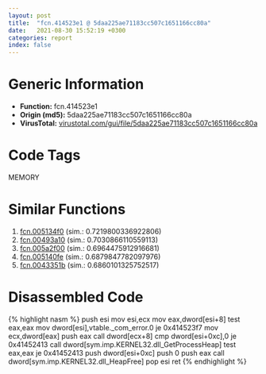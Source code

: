 ```yaml
---
layout: post
title:  "fcn.414523e1 @ 5daa225ae71183cc507c1651166cc80a"
date:   2021-08-30 15:52:19 +0300
categories: report
index: false
---
```


# Generic Information
- **Function:** fcn.414523e1
- **Origin (md5):** 5daa225ae71183cc507c1651166cc80a
- **VirusTotal:** [virustotal.com/gui/file/5daa225ae71183cc507c1651166cc80a][virustotal_ref]

# Code Tags
<span class="tag" id="MEMORY">MEMORY</span>


# Similar Functions

1. [fcn.005134f0][similar_1_ref] (sim.: 0.7219800336922806)
2. [fcn.00493a10][similar_2_ref] (sim.: 0.7030866110559113)
3. [fcn.005a2f00][similar_3_ref] (sim.: 0.6964475912916681)
4. [fcn.005140fe][similar_4_ref] (sim.: 0.6879847782097976)
5. [fcn.0043351b][similar_5_ref] (sim.: 0.6860101325752517)


# Disassembled Code

{% highlight nasm %}
push esi
mov esi,ecx
mov eax,dword[esi+8]
test eax,eax
mov dword[esi],vtable._com_error.0
je 0x414523f7
mov ecx,dword[eax]
push eax
call dword[ecx+8]
cmp dword[esi+0xc],0
je 0x41452413
call dword[sym.imp.KERNEL32.dll_GetProcessHeap]
test eax,eax
je 0x41452413
push dword[esi+0xc]
push 0
push eax
call dword[sym.imp.KERNEL32.dll_HeapFree]
pop esi
ret 
{% endhighlight %}


[similar_1_ref]: /report/fcn.005134f0@1160595edb203a63cb2ca3ce2ff04f47
[similar_2_ref]: /report/fcn.00493a10@289859175c221b107317af7727d26c17
[similar_3_ref]: /report/fcn.005a2f00@14b20b07906a36e23f2230c8042160f2
[similar_4_ref]: /report/fcn.005140fe@9c2b894b84f59672d8be2e984066f76f
[similar_5_ref]: /report/fcn.0043351b@8e21fa3f0489a6a256cf202e57f712bc
[virustotal_ref]: https://www.virustotal.com/gui/file/5daa225ae71183cc507c1651166cc80a